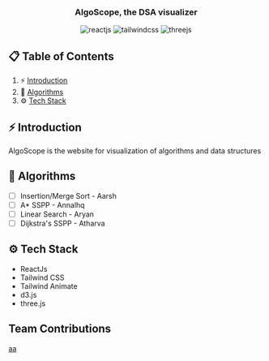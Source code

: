 <h3 align="center"> AlgoScope, the DSA visualizer </h3>

  <div align="center">
    <img src="https://img.shields.io/badge/React-20232A?style=for-the-badge&logo=react&logoColor=61DAFB" alt="reactjs" />
    <img src="https://img.shields.io/badge/-Tailwind_CSS-black?style=for-the-badge&logoColor=white&logo=tailwindcss&color=06B6D4" alt="tailwindcss" />
    <img src="https://img.shields.io/badge/-Three_JS-black?style=for-the-badge&logoColor=white&logo=threedotjs&color=000000" alt="threejs" />
  </div>

## 📋 <a name="table">Table of Contents</a>

1. ⚡ [Introduction](#introduction)
2. 🚀 [Algorithms](#features)
3. ⚙️ [Tech Stack](#tech-stack)

## <a name="introduction">⚡ Introduction</a>
AlgoScope is the website for visualization of algorithms and data structures

## <a name="features">🚀 Algorithms </a>
- [ ] Insertion/Merge Sort - Aarsh
- [ ] A* SSPP - Annalhq
- [ ] Linear Search - Aryan
- [ ] Dijkstra's SSPP - Atharva

## <a name="tech-stack">⚙️ Tech Stack </a>

- ReactJs
- Tailwind CSS
- Tailwind Animate
- d3.js
- three.js

## Team Contributions



[aa](https://github.com/annalhq/algoscope/graphs/contributors)

